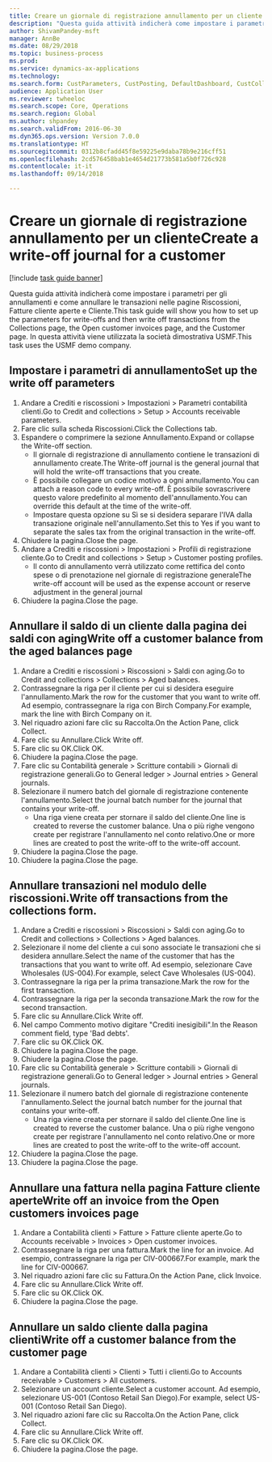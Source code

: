 ```yaml
--- 
title: Creare un giornale di registrazione annullamento per un cliente
description: "Questa guida attività indicherà come impostare i parametri per gli annullamenti e come annullare le transazioni nelle pagine Riscossioni, Fatture cliente aperte e Cliente."
author: ShivamPandey-msft
manager: AnnBe
ms.date: 08/29/2018
ms.topic: business-process
ms.prod: 
ms.service: dynamics-ax-applications
ms.technology: 
ms.search.form: CustParameters, CustPosting, DefaultDashboard, CustCollectionsPoolsListPage, CustWriteOff, LedgerJournalTable, LedgerJournalTransDaily, CustCollections, CustOpenInvoicesListPage, CustTable
audience: Application User
ms.reviewer: twheeloc
ms.search.scope: Core, Operations
ms.search.region: Global
ms.author: shpandey
ms.search.validFrom: 2016-06-30
ms.dyn365.ops.version: Version 7.0.0
ms.translationtype: HT
ms.sourcegitcommit: 0312b8cfadd45f8e59225e9daba78b9e216cff51
ms.openlocfilehash: 2cd576458bab1e4654d21773b581a5b0f726c928
ms.contentlocale: it-it
ms.lasthandoff: 09/14/2018

---
```

# <a name="create-a-write-off-journal-for-a-customer"></a><span data-ttu-id="507bc-103">Creare un giornale di registrazione annullamento per un cliente</span><span class="sxs-lookup"><span data-stu-id="507bc-103">Create a write-off journal for a customer</span></span>

[!include [task guide banner](../../includes/task-guide-banner.md)]

<span data-ttu-id="507bc-104">Questa guida attività indicherà come impostare i parametri per gli annullamenti e come annullare le transazioni nelle pagine Riscossioni, Fatture cliente aperte e Cliente.</span><span class="sxs-lookup"><span data-stu-id="507bc-104">This task guide will show you how to set up the parameters for write-offs and then write off transactions from the Collections page, the Open customer invoices page, and the Customer page.</span></span> <span data-ttu-id="507bc-105">In questa attività viene utilizzata la società dimostrativa USMF.</span><span class="sxs-lookup"><span data-stu-id="507bc-105">This task uses the USMF demo company.</span></span>


## <a name="set-up-the-write-off-parameters"></a><span data-ttu-id="507bc-106">Impostare i parametri di annullamento</span><span class="sxs-lookup"><span data-stu-id="507bc-106">Set up the write off parameters</span></span>
1. <span data-ttu-id="507bc-107">Andare a Crediti e riscossioni > Impostazioni > Parametri contabilità clienti.</span><span class="sxs-lookup"><span data-stu-id="507bc-107">Go to Credit and collections > Setup > Accounts receivable parameters.</span></span>
2. <span data-ttu-id="507bc-108">Fare clic sulla scheda Riscossioni.</span><span class="sxs-lookup"><span data-stu-id="507bc-108">Click the Collections tab.</span></span>
3. <span data-ttu-id="507bc-109">Espandere o comprimere la sezione Annullamento.</span><span class="sxs-lookup"><span data-stu-id="507bc-109">Expand or collapse the Write-off section.</span></span>
    * <span data-ttu-id="507bc-110">Il giornale di registrazione di annullamento contiene le transazioni di annullamento create.</span><span class="sxs-lookup"><span data-stu-id="507bc-110">The Write-off journal is the general journal that will hold the write-off transactions that you create.</span></span>  
    * <span data-ttu-id="507bc-111">È possibile collegare un codice motivo a ogni annullamento.</span><span class="sxs-lookup"><span data-stu-id="507bc-111">You can attach a reason code to every write-off.</span></span> <span data-ttu-id="507bc-112">È possibile sovrascrivere questo valore predefinito al momento dell'annullamento.</span><span class="sxs-lookup"><span data-stu-id="507bc-112">You can override this default at the time of the write-off.</span></span>  
    * <span data-ttu-id="507bc-113">Impostare questa opzione su Sì se si desidera separare l'IVA dalla transazione originale nell'annullamento.</span><span class="sxs-lookup"><span data-stu-id="507bc-113">Set this to Yes if you want to separate the sales tax from the original transaction in the write-off.</span></span>  
4. <span data-ttu-id="507bc-114">Chiudere la pagina.</span><span class="sxs-lookup"><span data-stu-id="507bc-114">Close the page.</span></span>
5. <span data-ttu-id="507bc-115">Andare a Crediti e riscossioni > Impostazioni > Profili di registrazione cliente.</span><span class="sxs-lookup"><span data-stu-id="507bc-115">Go to Credit and collections > Setup > Customer posting profiles.</span></span>
    * <span data-ttu-id="507bc-116">Il conto di annullamento verrà utilizzato come rettifica del conto spese o di prenotazione nel giornale di registrazione generale</span><span class="sxs-lookup"><span data-stu-id="507bc-116">The write-off account will be used as the expense account or reserve adjustment in the general journal</span></span>   
6. <span data-ttu-id="507bc-117">Chiudere la pagina.</span><span class="sxs-lookup"><span data-stu-id="507bc-117">Close the page.</span></span>

## <a name="write-off-a-customer-balance-from-the-aged-balances-page"></a><span data-ttu-id="507bc-118">Annullare il saldo di un cliente dalla pagina dei saldi con aging</span><span class="sxs-lookup"><span data-stu-id="507bc-118">Write off a customer balance from the aged balances page</span></span>
1. <span data-ttu-id="507bc-119">Andare a Crediti e riscossioni > Riscossioni > Saldi con aging.</span><span class="sxs-lookup"><span data-stu-id="507bc-119">Go to Credit and collections > Collections > Aged balances.</span></span>
2. <span data-ttu-id="507bc-120">Contrassegnare la riga per il cliente per cui si desidera eseguire l'annullamento.</span><span class="sxs-lookup"><span data-stu-id="507bc-120">Mark the row for the customer that you want to write off.</span></span> <span data-ttu-id="507bc-121">Ad esempio, contrassegnare la riga con Birch Company.</span><span class="sxs-lookup"><span data-stu-id="507bc-121">For example, mark the line with Birch Company on it.</span></span>
3. <span data-ttu-id="507bc-122">Nel riquadro azioni fare clic su Raccolta.</span><span class="sxs-lookup"><span data-stu-id="507bc-122">On the Action Pane, click Collect.</span></span>
4. <span data-ttu-id="507bc-123">Fare clic su Annullare.</span><span class="sxs-lookup"><span data-stu-id="507bc-123">Click Write off.</span></span>
5. <span data-ttu-id="507bc-124">Fare clic su OK.</span><span class="sxs-lookup"><span data-stu-id="507bc-124">Click OK.</span></span>
6. <span data-ttu-id="507bc-125">Chiudere la pagina.</span><span class="sxs-lookup"><span data-stu-id="507bc-125">Close the page.</span></span>
7. <span data-ttu-id="507bc-126">Fare clic su Contabilità generale > Scritture contabili > Giornali di registrazione generali.</span><span class="sxs-lookup"><span data-stu-id="507bc-126">Go to General ledger > Journal entries > General journals.</span></span>
8. <span data-ttu-id="507bc-127">Selezionare il numero batch del giornale di registrazione contenente l'annullamento.</span><span class="sxs-lookup"><span data-stu-id="507bc-127">Select the journal batch number for the journal that contains your write-off.</span></span>
    * <span data-ttu-id="507bc-128">Una riga viene creata per stornare il saldo del cliente.</span><span class="sxs-lookup"><span data-stu-id="507bc-128">One line is created to reverse the customer balance.</span></span> <span data-ttu-id="507bc-129">Una o più righe vengono create per registrare l'annullamento nel conto relativo.</span><span class="sxs-lookup"><span data-stu-id="507bc-129">One or more lines are created to post the write-off to the write-off account.</span></span>  
9. <span data-ttu-id="507bc-130">Chiudere la pagina.</span><span class="sxs-lookup"><span data-stu-id="507bc-130">Close the page.</span></span>
10. <span data-ttu-id="507bc-131">Chiudere la pagina.</span><span class="sxs-lookup"><span data-stu-id="507bc-131">Close the page.</span></span>

## <a name="write-off-transactions-from-the-collections-form"></a><span data-ttu-id="507bc-132">Annullare transazioni nel modulo delle riscossioni.</span><span class="sxs-lookup"><span data-stu-id="507bc-132">Write off transactions from the collections form.</span></span>
1. <span data-ttu-id="507bc-133">Andare a Crediti e riscossioni > Riscossioni > Saldi con aging.</span><span class="sxs-lookup"><span data-stu-id="507bc-133">Go to Credit and collections > Collections > Aged balances.</span></span>
2. <span data-ttu-id="507bc-134">Selezionare il nome del cliente a cui sono associate le transazioni che si desidera annullare.</span><span class="sxs-lookup"><span data-stu-id="507bc-134">Select the name of the customer that has the transactions that you want to write off.</span></span> <span data-ttu-id="507bc-135">Ad esempio, selezionare Cave Wholesales (US-004).</span><span class="sxs-lookup"><span data-stu-id="507bc-135">For example, select Cave Wholesales (US-004).</span></span>
3. <span data-ttu-id="507bc-136">Contrassegnare la riga per la prima transazione.</span><span class="sxs-lookup"><span data-stu-id="507bc-136">Mark the row for the first transaction.</span></span>
4. <span data-ttu-id="507bc-137">Contrassegnare la riga per la seconda transazione.</span><span class="sxs-lookup"><span data-stu-id="507bc-137">Mark the row for the second transaction.</span></span>
5. <span data-ttu-id="507bc-138">Fare clic su Annullare.</span><span class="sxs-lookup"><span data-stu-id="507bc-138">Click Write off.</span></span>
6. <span data-ttu-id="507bc-139">Nel campo Commento motivo digitare "Crediti inesigibili".</span><span class="sxs-lookup"><span data-stu-id="507bc-139">In the Reason comment field, type 'Bad debts'.</span></span>
7. <span data-ttu-id="507bc-140">Fare clic su OK.</span><span class="sxs-lookup"><span data-stu-id="507bc-140">Click OK.</span></span>
8. <span data-ttu-id="507bc-141">Chiudere la pagina.</span><span class="sxs-lookup"><span data-stu-id="507bc-141">Close the page.</span></span>
9. <span data-ttu-id="507bc-142">Chiudere la pagina.</span><span class="sxs-lookup"><span data-stu-id="507bc-142">Close the page.</span></span>
10. <span data-ttu-id="507bc-143">Fare clic su Contabilità generale > Scritture contabili > Giornali di registrazione generali.</span><span class="sxs-lookup"><span data-stu-id="507bc-143">Go to General ledger > Journal entries > General journals.</span></span>
11. <span data-ttu-id="507bc-144">Selezionare il numero batch del giornale di registrazione contenente l'annullamento.</span><span class="sxs-lookup"><span data-stu-id="507bc-144">Select the journal batch number for the journal that contains your write-off.</span></span>
    * <span data-ttu-id="507bc-145">Una riga viene creata per stornare il saldo del cliente.</span><span class="sxs-lookup"><span data-stu-id="507bc-145">One line is created to reverse the customer balance.</span></span> <span data-ttu-id="507bc-146">Una o più righe vengono create per registrare l'annullamento nel conto relativo.</span><span class="sxs-lookup"><span data-stu-id="507bc-146">One or more lines are created to post the write-off to the write-off account.</span></span>  
12. <span data-ttu-id="507bc-147">Chiudere la pagina.</span><span class="sxs-lookup"><span data-stu-id="507bc-147">Close the page.</span></span>
13. <span data-ttu-id="507bc-148">Chiudere la pagina.</span><span class="sxs-lookup"><span data-stu-id="507bc-148">Close the page.</span></span>

## <a name="write-off-an-invoice-from-the-open-customers-invoices-page"></a><span data-ttu-id="507bc-149">Annullare una fattura nella pagina Fatture cliente aperte</span><span class="sxs-lookup"><span data-stu-id="507bc-149">Write off an invoice from the Open customers invoices page</span></span>
1. <span data-ttu-id="507bc-150">Andare a Contabilità clienti > Fatture > Fatture cliente aperte.</span><span class="sxs-lookup"><span data-stu-id="507bc-150">Go to Accounts receivable > Invoices > Open customer invoices.</span></span>
2. <span data-ttu-id="507bc-151">Contrassegnare la riga per una fattura.</span><span class="sxs-lookup"><span data-stu-id="507bc-151">Mark the line for an invoice.</span></span> <span data-ttu-id="507bc-152">Ad esempio, contrassegnare la riga per CIV-000667.</span><span class="sxs-lookup"><span data-stu-id="507bc-152">For example, mark the line for CIV-000667.</span></span>
3. <span data-ttu-id="507bc-153">Nel riquadro azioni fare clic su Fattura.</span><span class="sxs-lookup"><span data-stu-id="507bc-153">On the Action Pane, click Invoice.</span></span>
4. <span data-ttu-id="507bc-154">Fare clic su Annullare.</span><span class="sxs-lookup"><span data-stu-id="507bc-154">Click Write off.</span></span>
5. <span data-ttu-id="507bc-155">Fare clic su OK.</span><span class="sxs-lookup"><span data-stu-id="507bc-155">Click OK.</span></span>
6. <span data-ttu-id="507bc-156">Chiudere la pagina.</span><span class="sxs-lookup"><span data-stu-id="507bc-156">Close the page.</span></span>

## <a name="write-off-a-customer-balance-from-the-customer-page"></a><span data-ttu-id="507bc-157">Annullare un saldo cliente dalla pagina clienti</span><span class="sxs-lookup"><span data-stu-id="507bc-157">Write off a customer balance from the customer page</span></span>
1. <span data-ttu-id="507bc-158">Andare a Contabilità clienti > Clienti > Tutti i clienti.</span><span class="sxs-lookup"><span data-stu-id="507bc-158">Go to Accounts receivable > Customers > All customers.</span></span>
2. <span data-ttu-id="507bc-159">Selezionare un account cliente.</span><span class="sxs-lookup"><span data-stu-id="507bc-159">Select a customer account.</span></span> <span data-ttu-id="507bc-160">Ad esempio, selezionare US-001 (Contoso Retail San Diego).</span><span class="sxs-lookup"><span data-stu-id="507bc-160">For example, select US-001 (Contoso Retail San Diego).</span></span>
3. <span data-ttu-id="507bc-161">Nel riquadro azioni fare clic su Raccolta.</span><span class="sxs-lookup"><span data-stu-id="507bc-161">On the Action Pane, click Collect.</span></span>
4. <span data-ttu-id="507bc-162">Fare clic su Annullare.</span><span class="sxs-lookup"><span data-stu-id="507bc-162">Click Write off.</span></span>
5. <span data-ttu-id="507bc-163">Fare clic su OK.</span><span class="sxs-lookup"><span data-stu-id="507bc-163">Click OK.</span></span>
6. <span data-ttu-id="507bc-164">Chiudere la pagina.</span><span class="sxs-lookup"><span data-stu-id="507bc-164">Close the page.</span></span>


